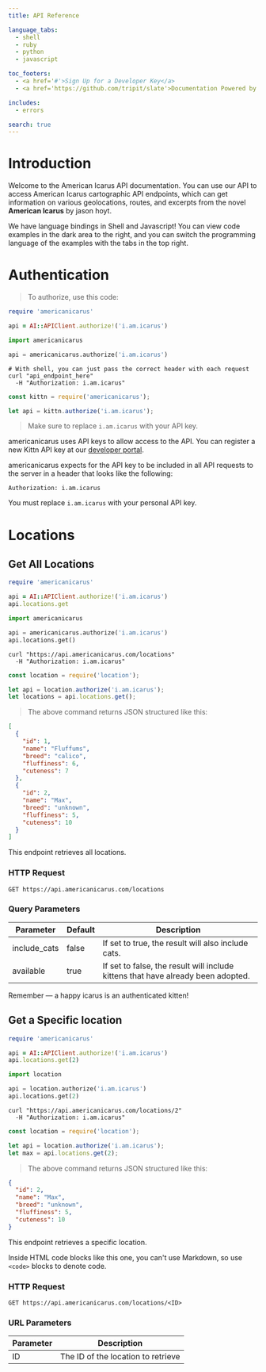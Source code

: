 ```yaml
---
title: API Reference

language_tabs:
  - shell
  - ruby
  - python
  - javascript

toc_footers:
  - <a href='#'>Sign Up for a Developer Key</a>
  - <a href='https://github.com/tripit/slate'>Documentation Powered by Slate</a>

includes:
  - errors

search: true
---
```


# Introduction

Welcome to the American Icarus  API documentation. You can use our API to access American Icarus cartographic API endpoints, which can get information on various geolocations, routes, and excerpts from the novel **American Icarus** by jason hoyt.

We have language bindings in Shell and Javascript! You can view code examples in the dark area to the right, and you can switch the programming language of the examples with the tabs in the top right.


# Authentication

> To authorize, use this code:

```ruby
require 'americanicarus'

api = AI::APIClient.authorize!('i.am.icarus')
```

```python
import americanicarus 

api = americanicarus.authorize('i.am.icarus')
```

```shell
# With shell, you can just pass the correct header with each request
curl "api_endpoint_here"
  -H "Authorization: i.am.icarus"
```

```javascript
const kittn = require('americanicarus');

let api = kittn.authorize('i.am.icarus');
```

> Make sure to replace `i.am.icarus` with your API key.

americanicarus uses API keys to allow access to the API. You can register a new Kittn API key at our [developer portal](http://example.com/developers).

americanicarus expects for the API key to be included in all API requests to the server in a header that looks like the following:

`Authorization: i.am.icarus`

<aside class="notice">
You must replace <code>i.am.icarus</code> with your personal API key.
</aside>

# Locations

## Get All Locations

```ruby
require 'americanicarus'

api = AI::APIClient.authorize!('i.am.icarus')
api.locations.get
```

```python
import americanicarus 

api = americanicarus.authorize('i.am.icarus')
api.locations.get()
```

```shell
curl "https://api.americanicarus.com/locations"
  -H "Authorization: i.am.icarus"
```

```javascript
const location = require('location');

let api = location.authorize('i.am.icarus');
let locations = api.locations.get();
```

> The above command returns JSON structured like this:

```json
[
  {
    "id": 1,
    "name": "Fluffums",
    "breed": "calico",
    "fluffiness": 6,
    "cuteness": 7
  },
  {
    "id": 2,
    "name": "Max",
    "breed": "unknown",
    "fluffiness": 5,
    "cuteness": 10
  }
]
```

This endpoint retrieves all locations.

### HTTP Request

`GET https://api.americanicarus.com/locations`

### Query Parameters

Parameter | Default | Description
--------- | ------- | -----------
include_cats | false | If set to true, the result will also include cats.
available | true | If set to false, the result will include kittens that have already been adopted.

<aside class="success">
Remember — a happy icarus is an authenticated kitten!
</aside>

## Get a Specific location

```ruby
require 'americanicarus'

api = AI::APIClient.authorize!('i.am.icarus')
api.locations.get(2)
```

```python
import location 

api = location.authorize('i.am.icarus')
api.locations.get(2)
```

```shell
curl "https://api.americanicarus.com/locations/2"
  -H "Authorization: i.am.icarus"
```

```javascript
const location = require('location');

let api = location.authorize('i.am.icarus');
let max = api.locations.get(2);
```

> The above command returns JSON structured like this:

```json
{
  "id": 2,
  "name": "Max",
  "breed": "unknown",
  "fluffiness": 5,
  "cuteness": 10
}
```

This endpoint retrieves a specific location.

<aside class="warning">Inside HTML code blocks like this one, you can't use Markdown, so use <code>&lt;code&gt;</code> blocks to denote code.</aside>

### HTTP Request

`GET https://api.americanicarus.com/locations/<ID>`

### URL Parameters

Parameter | Description
--------- | -----------
ID | The ID of the location to retrieve


